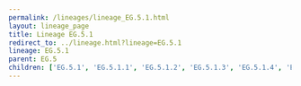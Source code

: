 ```yaml
---
permalink: /lineages/lineage_EG.5.1.html
layout: lineage_page
title: Lineage EG.5.1
redirect_to: ../lineage.html?lineage=EG.5.1
lineage: EG.5.1
parent: EG.5
children: ['EG.5.1', 'EG.5.1.1', 'EG.5.1.2', 'EG.5.1.3', 'EG.5.1.4', 'EG.5.1.5', 'EG.5.1.6', 'EG.5.1.8', 'EG.5.1.9', 'EG.5.1.12', 'EG.5.1.13', 'EG.5.1.14', 'EG.5.1.15', 'EG.5.1.16', 'EG.5.1.17', 'EG.5.1.18', 'EG.5.1.19']
---
```

